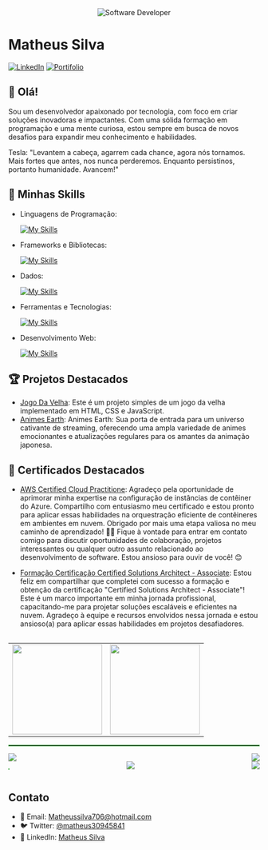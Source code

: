 


<div align="center">
  <img src="https://media.istockphoto.com/id/1470350413/vector/software-developer-working-with-computers.jpg?s=612x612&w=0&k=20&c=rMDiFqhfe3PUzikjGeCuSl-x4YlXFCcnM_psO4MlOU0=" alt="Software Developer">
</div>

# Matheus Silva

[![LinkedIn](https://img.shields.io/badge/LinkedIn-Matheus-blue?logo=linkedin)](https://www.linkedin.com/in/matheus-gon%C3%A7alves-da-silva-260451187)
[![Portifolio](https://img.shields.io/badge/Website-Projetos-blue?logo=google-chrome)](https://www.cdevs.tech)

## 👋 Olá!

Sou um desenvolvedor apaixonado por tecnologia, com foco em criar soluções inovadoras e impactantes. Com uma sólida formação em programação e uma mente curiosa, estou sempre em busca de novos desafios para expandir meu conhecimento e habilidades.

Tesla: "Levantem a cabeça, agarrem cada chance, agora nós tornamos. Mais fortes que antes, nos nunca perderemos. Enquanto persistinos, portanto humanidade. Avancem!"

## 🚀 Minhas Skills

- Linguagens de Programação: 

    [![My Skills](https://skillicons.dev/icons?i=java,javascript,python)](https://skillicons.dev)
- Frameworks e Bibliotecas: 

    [![My Skills](https://skillicons.dev/icons?i=spring,react,django)](https://skillicons.dev)
- Dados: 

    [![My Skills](https://skillicons.dev/icons?i=mysql,mongo)](https://skillicons.dev)
- Ferramentas e Tecnologias: 

    [![My Skills](https://skillicons.dev/icons?i=git,github,visualstudio,eclipse)](https://skillicons.dev)
- Desenvolvimento Web:

    [![My Skills](https://skillicons.dev/icons?i=php,html,css)](https://skillicons.dev)

## 🏆 Projetos Destacados

- [Jogo Da Velha](https://github.com/matheussilvacydevs/Hash): Este é um projeto simples de um jogo da velha implementado em HTML, CSS e JavaScript.
- [Animes Earth](https://github.com/seu-matheussilvacydevs/animesearth): Animes Earth: Sua porta de entrada para um universo cativante de streaming, oferecendo uma ampla variedade de animes emocionantes e atualizações regulares para os amantes da animação japonesa.

## 💎 Certificados Destacados

- [AWS Certified Cloud Practitione](https://imgdb.net/14641): Agradeço pela oportunidade de aprimorar minha expertise na configuração de instâncias de contêiner do Azure. Compartilho com entusiasmo meu certificado e estou pronto para aplicar essas habilidades na orquestração eficiente de contêineres em ambientes em nuvem. Obrigado por mais uma etapa valiosa no meu caminho de aprendizado! 🐳🌐 
Fique à vontade para entrar em contato comigo para discutir oportunidades de colaboração, projetos interessantes ou qualquer outro assunto relacionado ao desenvolvimento de software. Estou ansioso para ouvir de você! 😊

- [Formação Certificação Certified Solutions Architect - Associate](https://imgdb.net/14642): Estou feliz em compartilhar que completei com sucesso a formação e obtenção da certificação "Certified Solutions Architect - Associate"! Este é um marco importante em minha jornada profissional, capacitando-me para projetar soluções escaláveis e eficientes na nuvem. Agradeço à equipe e recursos envolvidos nessa jornada e estou ansioso(a) para aplicar essas habilidades em projetos desafiadores. 

##
<!-- Tabela para o overview do perfil -->
<!-- Tabela para o overview do perfil -->
<table>
  <tr>
    <td>
      <img height="180em" src="https://github-readme-stats.vercel.app/api?username=matheussilvacydevs&show_icons=true&theme=radical&include_all_commits=true&count_private=true&text_color=ffffff&bg_color=000000&title_color=4caf50"/>
    </td>
    <td>
      <img height="180em" src="https://github-readme-stats.vercel.app/api/top-langs/?username=matheussilvacydevs&layout=compact&langs_count=7&theme=radical&include_all_commits=true&count_private=true&text_color=ffffff&bg_color=000000&title_color=4caf50"/>
    </td>
  </tr>
</table>

<!-- Linha para os projetos destacados -->
<hr style="border: 1px solid #4caf50;">

<!-- Links para os projetos destacados -->
<div style="display: flex; justify-content: space-between;">
  <a href="https://github.com/matheussilvacydevs/okami-animes">
    <img src="https://github-readme-stats.vercel.app/api/pin/?username=matheussilvacydevs&repo=okami-animes&theme=radical&title_color=4caf50&bg_color=000000"/>
  </a>

  <a href="https://github.com/matheussilvacydevs/loja-nft">
    <img src="https://github-readme-stats.vercel.app/api/pin/?username=matheussilvacydevs&repo=loja-nft&theme=radical&title_color=4caf50&bg_color=000000"/>
  </a>
  
  
</div>





<div style="display: flex; justify-content: space-between;">
<hr style="border: 1px solid #4caf50;">

<a href="https://github.com/matheussilvacydevs/meu-portifolio">
    <img src="https://github-readme-stats.vercel.app/api/pin/?username=matheussilvacydevs&repo=meu-portifolio&theme=radical&title_color=4caf50&bg_color=000000"/>
  </a>

<a href="https://github.com/matheussilvacydevs/k12">
  <img src="https://github-readme-stats.vercel.app/api/pin/?username=matheussilvacydevs&repo=k12&theme=radical&title_color=4caf50&bg_color=000000"/>
</a>


  </div>









## Contato
- 📧 Email: Matheussilva706@hotmail.com
- 🐦 Twitter: [@matheus30945841](https://twitter.com/matheus30945841)
- 💼 LinkedIn: [Matheus Silva](https://www.linkedin.com/in/matheus-gon%C3%A7alves-da-silva-260451187)

